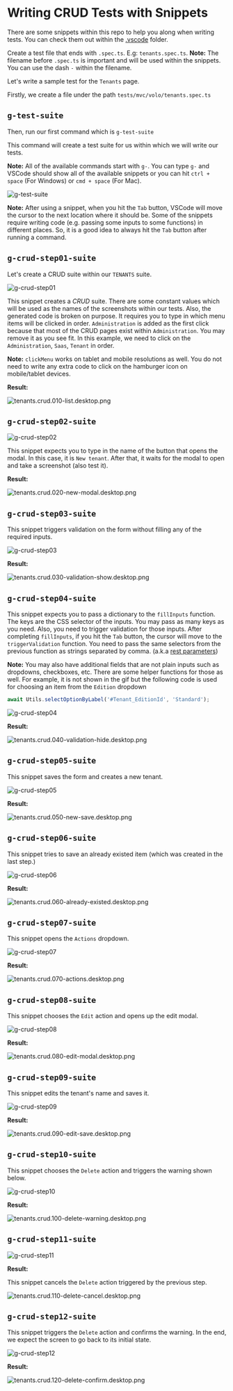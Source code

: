 # Writing CRUD Tests with Snippets

There are some snippets within this repo to help you along when writing tests. You can check them out within the [.vscode](/.vscode) folder.

Create a test file that ends with `.spec.ts`. E.g: `tenants.spec.ts`. 
**Note:** The filename before `.spec.ts` is important and will be used within the snippets. You can use the dash `-` within the filename.

Let's write a sample test for the `Tenants` page. 

Firstly, we create a file under the path `tests/mvc/volo/tenants.spec.ts` 

## `g-test-suite`

Then, run our first command which is `g-test-suite`

This command will create a test suite for us within which we will write our tests. 

**Note:** All of the available commands start with `g-`. You can type `g-` and VSCode should show all of the available snippets or you can hit `ctrl + space` (For Windows) or `cmd + space` (For Mac).

![g-test-suite](./images/g-test-suite.gif)

**Note:** After using a snippet, when you hit the `Tab` button, VSCode will move the cursor to the next location where it should be. Some of the snippets require writing code (e.g. passing some inputs to some functions) in different places. So, it is a good idea to always hit the `Tab` button after running a command.

## `g-crud-step01-suite`

Let's create a CRUD suite within our `TENANTS` suite. 

![g-crud-step01](./images/g-crud-step01.gif)

This snippet creates a *CRUD* suite. There are some constant values which will be used as the names of the screenshots within our tests. Also, the generated code is broken on purpose. It requires you to type in which menu items will be clicked in order. `Administration` is added as the first click because that most of the CRUD pages exist within `Administration`. You may remove it as you see fit. In this example, we need to click on the `Administration`, `Saas`, `Tenant` in order.

**Note:** `clickMenu` works on tablet and mobile resolutions as well. You do not need to write any extra code to click on the hamburger icon on mobile/tablet devices. 

**Result:**

![tenants.crud.010-list.desktop.png](./images/tenants.crud.010-list.desktop.png)

## `g-crud-step02-suite`

![g-crud-step02](./images/g-crud-step02.gif)

This snippet expects you to type in the name of the button that opens the modal. In this case, it is `New tenant`. After that, it waits for the modal to open and take a screenshot (also test it). 

**Result:**

![tenants.crud.020-new-modal.desktop.png](./images/tenants.crud.020-new-modal.desktop.png)

## `g-crud-step03-suite`

This snippet triggers validation on the form without filling any of the required inputs. 

![g-crud-step03](./images/g-crud-step03.gif)

**Result:**

![tenants.crud.030-validation-show.desktop.png](./images/tenants.crud.030-validation-show.desktop.png)

## `g-crud-step04-suite`

This snippet expects you to pass a dictionary to the `fillInputs` function. The keys are the CSS selector of the inputs. You may pass as many keys as you need. Also, you need to trigger validation for those inputs. After completing `fillInputs`, if you hit the `Tab` button, the cursor will move to the `triggerValidation` function. You need to pass the same selectors from the previous function as strings separated by comma. (a.k.a [rest parameters](https://www.typescriptlang.org/docs/handbook/functions.html#rest-parameters))

**Note:** You may also have additional fields that are not plain inputs such as dropdowns, checkboxes, etc. There are some helper functions for those as well. 
For example, it is not shown in the gif but the following code is used for choosing an item from the `Edition` dropdown

```Typescript
await Utils.selectOptionByLabel('#Tenant_EditionId', 'Standard');
```

![g-crud-step04](./images/g-crud-step04.gif)

**Result:**

![tenants.crud.040-validation-hide.desktop.png](./images/tenants.crud.040-validation-hide.desktop.png)

## `g-crud-step05-suite`

This snippet saves the form and creates a new tenant.

![g-crud-step05](./images/g-crud-step05.gif)

**Result:**

![tenants.crud.050-new-save.desktop.png](./images/tenants.crud.050-new-save.desktop.png)

## `g-crud-step06-suite`

This snippet tries to save an already existed item (which was created in the last step.)

![g-crud-step06](./images/g-crud-step06.gif)

**Result:**

![tenants.crud.060-already-existed.desktop.png](./images/tenants.crud.060-already-existed.desktop.png)

## `g-crud-step07-suite`

This snippet opens the `Actions` dropdown.

![g-crud-step07](./images/g-crud-step07.gif)

**Result:**

![tenants.crud.070-actions.desktop.png](./images/tenants.crud.070-actions.desktop.png)

## `g-crud-step08-suite`

This snippet chooses the `Edit` action and opens up the edit modal.

![g-crud-step08](./images/g-crud-step08.gif)

**Result:**

![tenants.crud.080-edit-modal.desktop.png](./images/tenants.crud.080-edit-modal.desktop.png)

## `g-crud-step09-suite`

This snippet edits the tenant's name and saves it.

![g-crud-step09](./images/g-crud-step09.gif)

**Result:**

![tenants.crud.090-edit-save.desktop.png](./images/tenants.crud.090-edit-save.desktop.png)

## `g-crud-step10-suite`

This snippet chooses the `Delete` action and triggers the warning shown below.

![g-crud-step10](./images/g-crud-step10.gif)

**Result:**

![tenants.crud.100-delete-warning.desktop.png](./images/tenants.crud.100-delete-warning.desktop.png)

## `g-crud-step11-suite`
![g-crud-step11](./images/g-crud-step11.gif)

**Result:**

This snippet cancels the `Delete` action triggered by the previous step.

![tenants.crud.110-delete-cancel.desktop.png](./images/tenants.crud.110-delete-cancel.desktop.png)

## `g-crud-step12-suite`

This snippet triggers the `Delete` action and confirms the warning. In the end, we expect the screen to go back to its initial state.

![g-crud-step12](./images/g-crud-step12.gif)

**Result:**

![tenants.crud.120-delete-confirm.desktop.png](./images/tenants.crud.120-delete-confirm.desktop.png)